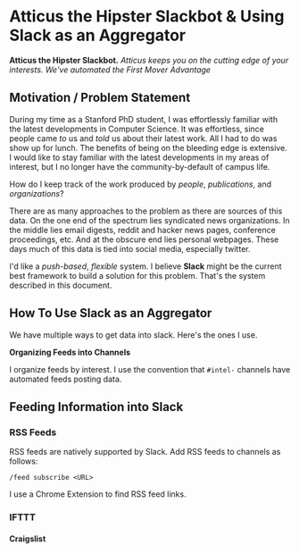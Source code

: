 # Atticus the Hipster Slackbot & Using Slack as an Aggregator

**Atticus the Hipster Slackbot.** 
_Atticus keeps you on the cutting edge of your interests. We've automated the First Mover Advantage_

## Motivation / Problem Statement

During my time as a Stanford PhD student, I was effortlessly familiar with the latest developments in Computer Science. It was effortless, since people came _to_ us and _told_ us about their latest work. All I had to do was show up for lunch. The benefits of being on the bleeding edge is extensive. I would like to stay familiar with the latest developments in my areas of interest, but I no longer have the community-by-default of campus life. 

How do I keep track of the work produced by *people*, *publications*, and *organizations*?

There are as many approaches to the problem as there are sources of this data. On the one end of the spectrum lies syndicated news organizations. In the middle lies email digests, reddit and hacker news pages, conference proceedings, etc. And at the obscure end lies personal webpages. These days much of this data is tied into social media, especially twitter. 

I'd like a *push-based*, *flexible* system. I believe **Slack** might be the current best framework to build a solution for this problem. That's the system described in this document.

## How To Use Slack as an Aggregator

We have multiple ways to get data into slack. Here's the ones I use.

**Organizing Feeds into Channels**

I organize feeds by interest. I use the convention that `#intel-` channels have automated feeds posting data.  

## Feeding Information into Slack

### RSS Feeds

RSS feeds are natively supported by Slack. Add RSS feeds to channels as follows:

```
/feed subscribe <URL>
```

I use a Chrome Extension to find RSS feed links.

### IFTTT 

#### Craigslist
